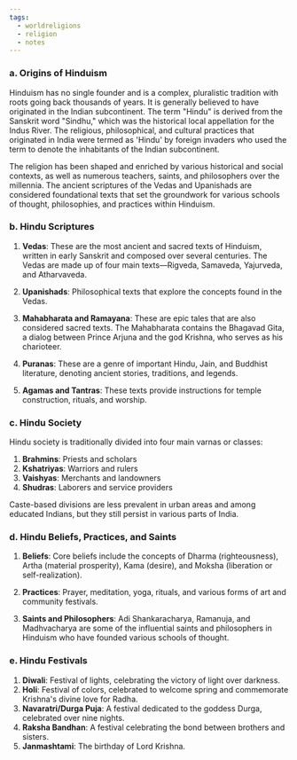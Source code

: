 ```yaml
---
tags:
  - worldreligions
  - religion
  - notes
---
```



### a. Origins of Hinduism

Hinduism has no single founder and is a complex, pluralistic tradition with roots going back thousands of years. It is generally believed to have originated in the Indian subcontinent. The term "Hindu" is derived from the Sanskrit word "Sindhu," which was the historical local appellation for the Indus River. The religious, philosophical, and cultural practices that originated in India were termed as 'Hindu' by foreign invaders who used the term to denote the inhabitants of the Indian subcontinent.

The religion has been shaped and enriched by various historical and social contexts, as well as numerous teachers, saints, and philosophers over the millennia. The ancient scriptures of the Vedas and Upanishads are considered foundational texts that set the groundwork for various schools of thought, philosophies, and practices within Hinduism.

### b. Hindu Scriptures

1. **Vedas**: These are the most ancient and sacred texts of Hinduism, written in early Sanskrit and composed over several centuries. The Vedas are made up of four main texts—Rigveda, Samaveda, Yajurveda, and Atharvaveda.
    
2. **Upanishads**: Philosophical texts that explore the concepts found in the Vedas.
    
3. **Mahabharata and Ramayana**: These are epic tales that are also considered sacred texts. The Mahabharata contains the Bhagavad Gita, a dialog between Prince Arjuna and the god Krishna, who serves as his charioteer.
    
4. **Puranas**: These are a genre of important Hindu, Jain, and Buddhist literature, denoting ancient stories, traditions, and legends.
    
5. **Agamas and Tantras**: These texts provide instructions for temple construction, rituals, and worship.
    

### c. Hindu Society

Hindu society is traditionally divided into four main varnas or classes:

1. **Brahmins**: Priests and scholars
2. **Kshatriyas**: Warriors and rulers
3. **Vaishyas**: Merchants and landowners
4. **Shudras**: Laborers and service providers

Caste-based divisions are less prevalent in urban areas and among educated Indians, but they still persist in various parts of India.

### d. Hindu Beliefs, Practices, and Saints

1. **Beliefs**: Core beliefs include the concepts of Dharma (righteousness), Artha (material prosperity), Kama (desire), and Moksha (liberation or self-realization).
    
2. **Practices**: Prayer, meditation, yoga, rituals, and various forms of art and community festivals.
    
3. **Saints and Philosophers**: Adi Shankaracharya, Ramanuja, and Madhvacharya are some of the influential saints and philosophers in Hinduism who have founded various schools of thought.
    

### e. Hindu Festivals

1. **Diwali**: Festival of lights, celebrating the victory of light over darkness.
2. **Holi**: Festival of colors, celebrated to welcome spring and commemorate Krishna's divine love for Radha.
3. **Navaratri/Durga Puja**: A festival dedicated to the goddess Durga, celebrated over nine nights.
4. **Raksha Bandhan**: A festival celebrating the bond between brothers and sisters.
5. **Janmashtami**: The birthday of Lord Krishna.
